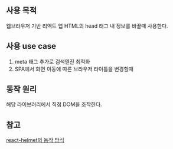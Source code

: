 ## 사용 목적
웹브라우저 기반 리액트 앱 HTML의 head 태그 내 정보를 바꿀때 사용한다.

## 사용 use case
1. meta 태그 추가로 검색엔진 최적화
2. SPA에서 화면 이동에 따른 브라우저 타이틀을 변경할때

## 동작 원리
해당 라이브러리에서 직접 DOM을 조작한다.

## 참고
[react-helmet의 동작 방식](https://jeonghwan-kim.github.io/dev/2020/08/15/react-helmet.html)
